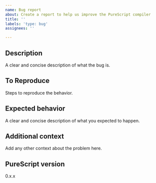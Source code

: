 ```yaml
---
name: Bug report
about: Create a report to help us improve the PureScript compiler
title: ''
labels: 'type: bug'
assignees: ''

---
```


## Description

A clear and concise description of what the bug is.

## To Reproduce

Steps to reproduce the behavior.

## Expected behavior

A clear and concise description of what you expected to happen.

## Additional context

Add any other context about the problem here.

## PureScript version

0.x.x
